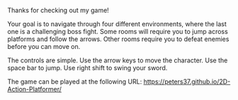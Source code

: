 Thanks for checking out my game!

Your goal is to navigate through four different environments, where the last one is a challenging boss fight.
Some rooms will require you to jump across platforms and follow the arrows.
Other rooms require you to defeat enemies before you can move on.

The controls are simple.
Use the arrow keys to move the character.
Use the space bar to jump.
Use right shift to swing your sword.

The game can be played at the following URL:
https://peters37.github.io/2D-Action-Platformer/

